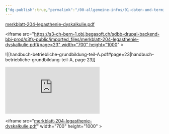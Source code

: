 ```yaml
---
{"dg-publish":true,"permalink":"/00-allgemeine-infos/01-daten-und-termine/","noteIcon":""}
---
```


[merkblatt-204-legasthenie-dyskalkulie.pdf](https://s3-ch-bern-1.obj.begasoft.ch/sdbb-drupal-backend-bbi-prod/s3fs-public/imported_files/merkblatt-204-legasthenie-dyskalkulie.pdf)

<iframe src="https://s3-ch-bern-1.obj.begasoft.ch/sdbb-drupal-backend-bbi-prod/s3fs-public/imported_files/merkblatt-204-legasthenie-dyskalkulie.pdf#page=23" width="700" height="1000" ></iframe>


![[handbuch-betriebliche-grundbildung-teil-A.pdf#page=23|handbuch-betriebliche-grundbildung-teil-A, page 23]]

![hh](https://s3-ch-bern-1.obj.begasoft.ch/sdbb-drupal-backend-bbi-prod/s3fs-public/imported_files/merkblatt-204-legasthenie-dyskalkulie.pdf)

<iframe src="[merkblatt-204-legasthenie-dyskalkulie.pdf](https://s3-ch-bern-1.obj.begasoft.ch/sdbb-drupal-backend-bbi-prod/s3fs-public/imported_files/merkblatt-204-legasthenie-dyskalkulie.pdf)" width="700" height="1000" ></iframe>
